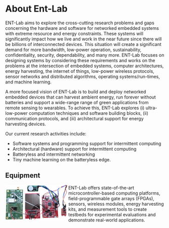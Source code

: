 # About Ent-Lab
ENT-Lab aims to explore the cross-cutting research problems and gaps concerning the hardware and software for networked embedded systems with extreme resource and energy constraints. These systems will significantly impact how we live and work in the near future since there will be billions of interconnected devices. This situation will create a significant demand for more bandwidth, low-power operation, sustainability, confidentiality, security, dependability, and many more. ENT-Lab focuses on designing systems by considering these requirements and works on the problems at the intersection of embedded systems, computer architectures, energy harvesting, the internet of things,  low-power wireless protocols, sensor networks and distributed algorithms, operating systems/run-times, and machine learning. 

A more focused vision of ENT-Lab is to build and deploy networked embedded devices that can harvest ambient energy, run forever without batteries and support a wide-range range of green applications from remote sensing to wearables. To achieve this, ENT-Lab explores (i) ultra-low-power computation techniques and software building blocks, (ii) communication protocols, and (iii) architectural support for energy harvesting devices.

Our current research activities include:
- Software systems and programming support for intermittent computing
- Architectural (hardware) support for intermittent computing
- Batteryless and intermittent networking
- Tiny machine learning on the batteryless edge.

## Equipment
<img align="left" width="200px" src="assets/img/logo.png" /> ENT-Lab offers state-of-the-art microcontroller-based computing platforms,  field-programmable gate arrays (FPGAs), sensors, wireless modules, energy harvesting kits, and measurement tools to create testbeds for experimental evaluations and demonstrate real-world applications.
